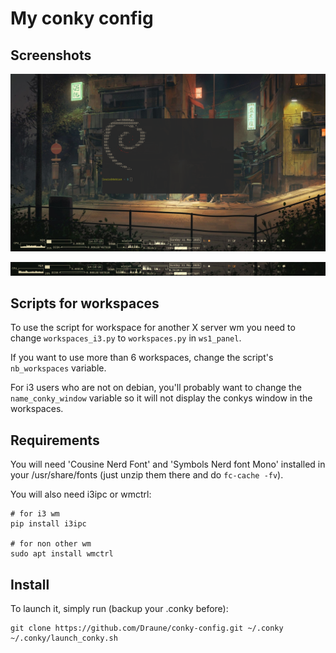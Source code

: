 # My conky config

## Screenshots

![desktop_image_with_conky](https://github.com/Draune/conky-config/blob/master/screenshots/desktop_and_conky.png)

![conky_image](https://github.com/Draune/conky-config/blob/master/screenshots/conky.png)

## Scripts for workspaces

To use the script for workspace for another X server wm you need to change `workspaces_i3.py` to `workspaces.py` in `ws1_panel`.

If you want to use more than 6 workspaces, change the script's `nb_workspaces` variable.

For i3 users who are not on debian, you'll probably want to change the `name_conky_window` variable so it will not display the conkys window in the workspaces.

## Requirements

You will need 'Cousine Nerd Font' and 'Symbols Nerd font Mono' installed in your /usr/share/fonts (just unzip them there and do `fc-cache -fv`).

You will also need i3ipc or  wmctrl:

``` shell
# for i3 wm
pip install i3ipc

# for non other wm
sudo apt install wmctrl
```

## Install

To launch it, simply run (backup your .conky before):

``` shell
git clone https://github.com/Draune/conky-config.git ~/.conky
~/.conky/launch_conky.sh
```
